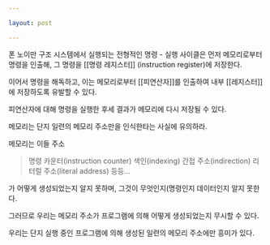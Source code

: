 ```yaml
---

layout: post

---
```


폰 노이만 구조 시스템에서 실행되는 전형적인 명령 - 실행 사이클은 먼저 메모리로부터 명령을 인출해, 그 명령을 [[명령 레지스터]] (instruction register)에 저장한다.

이어서 명령을 해독하고, 이는 메모리로부터 [[피연산자]]를 인출하여 내부 [[레지스터]]에 저장하도록 유발할 수 있다.

피연산자에 대해 명령을 실행한 후세 결과가 메모리에 다시 저장될 수 있다.

메모리는 단지 일련의 메모리 주소만을 인식한타는 사실에 유의하라.

메모리는 이들 주소

> 명령 카운터(instruction counter)
> 색인(indexing)
> 간접 주소(indirection)
> 리터럴 주소(literal address)
> 등등...

가 어떻게 생성되었는지 알지 못하며, 그것이 무엇인지(명령인지 데이터인지 알지 못한다.

그러므로 우리는 메모리 주소가 프로그램에 의해 어떻게 생성되었는지 무시할 수 있다.

우리는 단지 실행 중인 프로그램에 의해 생성된 일련의 메모리 주소에만 흥미가 있다.